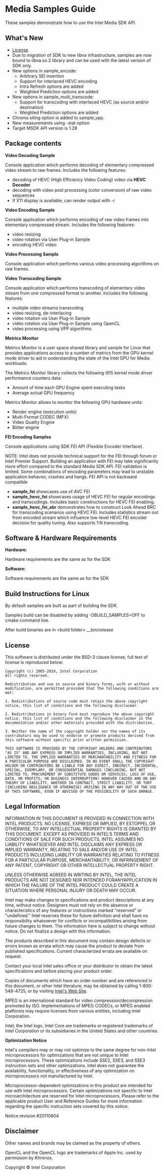 # Media Samples Guide

These samples demonstrate how to use the Intel Media SDK API.


## What's New

  * [License](#license)
  * Due to migration of SDK to new libva infrastructure, samples are now bound to libva.so.2 library and can be used with the latest version of SDK only.
  * New options in sample_encode:
    *  Arbitrary SEI insertion
    *  Support for interlaced HEVC encoding
    *  Intra Refresh options are added
    *  Weighted Prediction options are added
  * New options in sample_multi_transcode:
    * Support for transcoding with interlaced HEVC (as source and/or destination)
    * Weighted Prediction options are added
  * Chroma siting option is added to sample_vpp.
  * New measurements using -stat option
  * Target MSDK API version is 1.28


## Package contents



**Video Decoding Sample**

Console application which performs decoding of elementary compressed video stream to raw frames. Includes the following features:

  *   decoding of HEVC \(High Efficiency Video Coding\) video via **HEVC Decoder**
  *   decoding with video post processing \(color conversion\) of raw video sequences
  *   If X11 display is available, can render output with -r 

**Video Encoding Sample**

Console application which performs encoding of raw video frames into elementary compressed stream. Includes the following features:

  * video resizing
  * video rotation via User Plug-in Sample
  * encoding HEVC video


**Video Processing Sample**

Console application which performs various video processing algorithms on raw frames.

**Video Transcoding Sample**

Console application which performs transcoding of elementary video stream from one compressed format to another. Includes the following features:

  * multiple video streams transcoding
  * video resizing, de-interlacing
  * video rotation via User Plug-in Sample
  * video rotation via User Plug-in Sample using OpenCL
  * video processing using VPP algorithms


**Metrics Monitor**

Metrics Monitor is a user space shared library and sample for Linux that provides applications access to a number of metrics from the GPU kernel mode driver to aid in understanding the state of the Intel GPU for Media workloads.

The Metrics Monitor library collects the following i915 kernel mode driver performance counters data:

  * Amount of time each GPU Engine spent executing tasks
  * Average actual GPU frequency

Metrics Monitor allows to monitor the following GPU hardware units:

  * Render engine (execution units)
  * Multi-Format CODEC (MFX)
  * Video Quality Engine
  * Blitter engine

**FEI Encoding Samples**

Console applications using SDK FEI API \(Flexible Encoder Interface\).

NOTE: Intel does not provide technical support for the FEI through forum or Intel Premier Support.  Building an application with FEI may take significantly more effort compared to the standard Media SDK API.  FEI validation is limited. Some combinations of encoding parameters may lead to unstable application behavior, crashes and hangs.  FEI API is not backward compatible

  *  **sample\_fei** showcases use of AVC FEI
  *  **sample\_hevc\_fei** showcases usage of HEVC FEI for regular encodings and transcodings. Includes basic constructions for HEVC FEI enabling.
  *  **sample\_hevc\_fei\_abr** demonstrates how to construct Look Ahead BRC for transcoding scenarios using HEVC FEI. Includes statistics stream out from encoded stream which influence low-level HEVC FEI encoder decision for quality tuning. Also supports 1:N transcoding.




## Software & Hardware Requirements


**Hardware:**

Hardware requirements are the same as for the SDK


**Software:**

Software requirements are the same as for the SDK



## Build Instructions for Linux


By default samples are built as part of building the SDK.

Samples build can be disabled by adding -DBUILD_SAMPLES=OFF to cmake command line.

 
After build binaries are in \<build folder\> __bin/release



## License


This software is distributed under the BSD-3 clause license, full text of license is reproduced below:

```
Copyright (c) 2005-2019, Intel Corporation
All rights reserved.

Redistribution and use in source and binary forms, with or without modification, are permitted provided that the following conditions are met:

1. Redistributions of source code must retain the above copyright notice, this list of conditions and the following disclaimer.

2. Redistributions in binary form must reproduce the above copyright notice, this list of conditions and the following disclaimer in the documentation and/or other materials provided with the distribution.

3. Neither the name of the copyright holder nor the names of its contributors may be used to endorse or promote products derived from this software without specific prior written permission.

THIS SOFTWARE IS PROVIDED BY THE COPYRIGHT HOLDERS AND CONTRIBUTORS "AS IS" AND ANY EXPRESS OR IMPLIED WARRANTIES, INCLUDING, BUT NOT LIMITED TO, THE IMPLIED WARRANTIES OF MERCHANTABILITY AND FITNESS FOR A PARTICULAR PURPOSE ARE DISCLAIMED. IN NO EVENT SHALL THE COPYRIGHT HOLDER OR CONTRIBUTORS BE LIABLE FOR ANY DIRECT, INDIRECT, INCIDENTAL, SPECIAL, EXEMPLARY, OR CONSEQUENTIAL DAMAGES (INCLUDING, BUT NOT LIMITED TO, PROCUREMENT OF SUBSTITUTE GOODS OR SERVICES; LOSS OF USE, DATA, OR PROFITS; OR BUSINESS INTERRUPTION) HOWEVER CAUSED AND ON ANY THEORY OF LIABILITY, WHETHER IN CONTRACT, STRICT LIABILITY, OR TORT (INCLUDING NEGLIGENCE OR OTHERWISE) ARISING IN ANY WAY OUT OF THE USE OF THIS SOFTWARE, EVEN IF ADVISED OF THE POSSIBILITY OF SUCH DAMAGE.
```

## Legal Information


INFORMATION IN THIS DOCUMENT IS PROVIDED IN CONNECTION WITH INTEL PRODUCTS. NO LICENSE, EXPRESS OR IMPLIED, BY ESTOPPEL OR OTHERWISE, TO ANY INTELLECTUAL PROPERTY RIGHTS IS GRANTED BY THIS DOCUMENT. EXCEPT AS PROVIDED IN INTEL'S TERMS AND CONDITIONS OF SALE FOR SUCH PRODUCTS, INTEL ASSUMES NO LIABILITY WHATSOEVER AND INTEL DISCLAIMS ANY EXPRESS OR IMPLIED WARRANTY, RELATING TO SALE AND/OR USE OF INTEL PRODUCTS INCLUDING LIABILITY OR WARRANTIES RELATING TO FITNESS FOR A PARTICULAR PURPOSE, MERCHANTABILITY, OR INFRINGEMENT OF ANY PATENT, COPYRIGHT OR OTHER INTELLECTUAL PROPERTY RIGHT.

UNLESS OTHERWISE AGREED IN WRITING BY INTEL, THE INTEL PRODUCTS ARE NOT DESIGNED NOR INTENDED FORANYAPPLICATION IN WHICH THE FAILURE OF THE INTEL PRODUCT COULD CREATE A SITUATION WHERE PERSONAL INJURY OR DEATH MAY OCCUR.

Intel may make changes to specifications and product descriptions at any time, without notice. Designers must not rely on the absence or characteristics of any features or instructions marked "reserved" or "undefined." Intel reserves these for future definition and shall have no responsibility whatsoever for conflicts or incompatibilities arising from future changes to them. The information here is subject to change without notice. Do not finalize a design with this information.

The products described in this document may contain design defects or errors known as errata which may cause the product to deviate from published specifications. Current characterized errata are available on request.

Contact your local Intel sales office or your distributor to obtain the latest specifications and before placing your product order.

Copies of documents which have an order number and are referenced in this document, or other Intel literature, may be obtained by calling 1-800-548-4725, or by visiting [Intel's Web Site](http://www.intel.com/).

MPEG is an international standard for video compression/decompression promoted by ISO. Implementations of MPEG CODECs, or MPEG enabled platforms may require licenses from various entities, including Intel Corporation.

Intel, the Intel logo, Intel Core are trademarks or registered trademarks of Intel Corporation or its subsidiaries in the United States and other countries.

**Optimization Notice**

Intel's compilers may or may not optimize to the same degree for non-Intel microprocessors for optimizations that are not unique to Intel microprocessors. These optimizations include SSE2, SSE3, and SSE3 instruction sets and other optimizations. Intel does not guarantee the availability, functionality, or effectiveness of any optimization on microprocessors not manufactured by Intel.

Microprocessor-dependent optimizations in this product are intended for use with Intel microprocessors. Certain optimizations not specific to Intel microarchitecture are reserved for Intel microprocessors. Please refer to the applicable product User and Reference Guides for more information regarding the specific instruction sets covered by this notice.

Notice revision \#20110804



##  Disclaimer

Other names and brands may be claimed as the property of others.

OpenCL and the OpenCL logo are trademarks of Apple Inc. used by permission by Khronos.

Copyright © Intel Corporation
